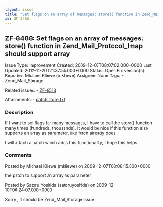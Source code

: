```yaml
---
layout: issue
title: "Set flags on an array of messages: store() function in Zend_Mail_Protocol_Imap should support array"
id: ZF-8488
---
```


ZF-8488: Set flags on an array of messages: store() function in Zend\_Mail\_Protocol\_Imap should support array
---------------------------------------------------------------------------------------------------------------

 Issue Type: Improvement Created: 2009-12-07T08:07:02.000+0000 Last Updated: 2012-11-20T21:37:55.000+0000 Status: Open Fix version(s): 
 Reporter:  Michael Kliewe (mkliewe)  Assignee:  None  Tags: - Zend\_Mail\_Storage
 
 Related issues: - [ZF-8513](/issues/browse/ZF-8513)
 
 Attachments: - [patch.store.txt](/issues/secure/attachment/12465/patch.store.txt)
 
### Description

If I want to set flags for many messages, I have to call the store() function many times (hundreds, thousands). It would be nice if this function also supports an array as parameter, like fetch already does.

I will attach a patch which adds this functionality, I hope this helps.

 

 

### Comments

Posted by Michael Kliewe (mkliewe) on 2009-12-07T08:08:15.000+0000

the patch to support an array as parameter

 

 

Posted by Satoru Yoshida (satoruyoshida) on 2009-12-10T06:24:07.000+0000

Sorry , it should be Zend\_Mail\_Storage issue.

 

 